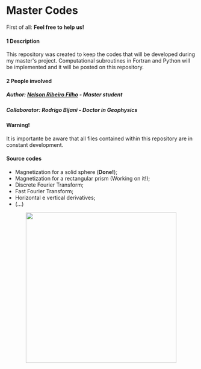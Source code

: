# Master Codes

First of all: **Feel free to help us!**


#### 1 Description
This repository was created to keep the codes that will be developed during my master's project. Computational subroutines in Fortran and Python will be implemented and it will be posted on this repository.

#### 2 People involved
##### **Author:** [Nelson Ribeiro Filho](http://lattes.cnpq.br/1419249921258591) - Master student

##### **Collaborator:** Rodrigo Bijani - Doctor in Geophysics

#### Warning!
It is importante be aware that all files contained within this repository are in constant development.

#### Source codes 
* Magnetization for a solid sphere (**Done!**);
* Magnetization for a rectangular prism (Working on it!);
* Discrete Fourier Transform;
* Fast Fourier Transform;
* Horizontal e vertical derivatives;
* (...)

<p align="center">
  <img height="400" src="https://www.whiteheatdesign.co.uk/wp-content/uploads/working-on-it-large.jpg" />
</p>
